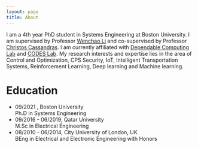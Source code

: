 ```yaml
---
layout: page
title: About
---
```


I am a 4th year PhD student in Systems Engineering at Boston University. I am supervised by Professor [Wenchao Li](https://sites.bu.edu/depend/people/) and co-supervised by Professor [Christos Cassandras](https://christosgcassandras.org/). I am currently affiliated with [Dependable Computing Lab](https://sites.bu.edu/depend/) and [CODES Lab](https://www.bu.edu/codes/). My research interests and expertise lies in the area of Control and Optimization, CPS Security, IoT, Intelligent Transportation Systems, Reinforcement Learning, Deep learning and Machine learning.

# Education
* 09/2021 , Boston University
<br> Ph.D in Systems Engineering
* 09/2016 - 06/2019, Qatar University
<br>M.Sc in Electrical Engineering 
* 08/2010 - 06/2014, City University of London, UK
<br> BEng in Electrical and Electronic Engineering with Honors
